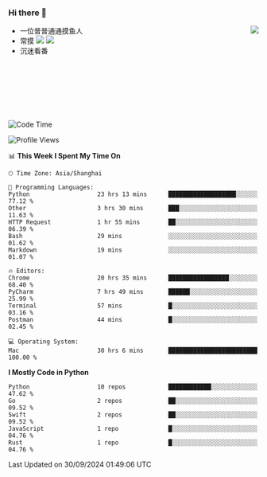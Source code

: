 ### Hi there 👋


<a href="https://github.com/yanlc39">
  <img align="right" src="https://github-readme-stats.vercel.app/api?username=yanlc39&show_icons=true&hide_border=true&icon_color=586069&title_color=a0a9af">
</a>

- 一位普普通通摸鱼人
- 常摸 ![](https://img.shields.io/badge/-Python-3e74a2?style=flat-square&logo=Python&logoColor=fff) ![](https://img.shields.io/badge/-C%2B%2B-brightgreen?style=flat-square)
- 沉迷看番



<br><br><br><br><br><br>


<!--START_SECTION:waka-->
![Code Time](http://img.shields.io/badge/Code%20Time-383%20hrs%2012%20mins-blue)

![Profile Views](http://img.shields.io/badge/Profile%20Views-4-blue)

📊 **This Week I Spent My Time On** 

```text
🕑︎ Time Zone: Asia/Shanghai

💬 Programming Languages: 
Python                   23 hrs 13 mins      ███████████████████░░░░░░   77.12 % 
Other                    3 hrs 30 mins       ███░░░░░░░░░░░░░░░░░░░░░░   11.63 % 
HTTP Request             1 hr 55 mins        ██░░░░░░░░░░░░░░░░░░░░░░░   06.39 % 
Bash                     29 mins             ░░░░░░░░░░░░░░░░░░░░░░░░░   01.62 % 
Markdown                 19 mins             ░░░░░░░░░░░░░░░░░░░░░░░░░   01.07 % 

🔥 Editors: 
Chrome                   20 hrs 35 mins      █████████████████░░░░░░░░   68.40 % 
PyCharm                  7 hrs 49 mins       ██████░░░░░░░░░░░░░░░░░░░   25.99 % 
Terminal                 57 mins             █░░░░░░░░░░░░░░░░░░░░░░░░   03.16 % 
Postman                  44 mins             █░░░░░░░░░░░░░░░░░░░░░░░░   02.45 % 

💻 Operating System: 
Mac                      30 hrs 6 mins       █████████████████████████   100.00 % 
```

**I Mostly Code in Python** 

```text
Python                   10 repos            ████████████░░░░░░░░░░░░░   47.62 % 
Go                       2 repos             ██░░░░░░░░░░░░░░░░░░░░░░░   09.52 % 
Swift                    2 repos             ██░░░░░░░░░░░░░░░░░░░░░░░   09.52 % 
JavaScript               1 repo              █░░░░░░░░░░░░░░░░░░░░░░░░   04.76 % 
Rust                     1 repo              █░░░░░░░░░░░░░░░░░░░░░░░░   04.76 % 
```




 Last Updated on 30/09/2024 01:49:06 UTC
<!--END_SECTION:waka-->
